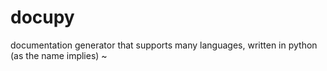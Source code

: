 docupy
======

documentation generator that supports many languages, written in python (as the name implies) ~
